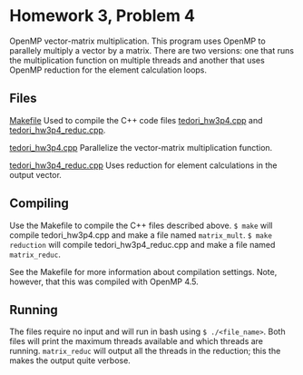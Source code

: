 # Homework 3, Problem 4
OpenMP vector-matrix multiplication. This program uses OpenMP to parallely multiply a vector by a matrix. There are two versions: one that runs the multiplication function on multiple threads and another that uses OpenMP reduction for the element calculation loops.

## Files
[Makefile](./Makefile) Used to compile the C++ code files [tedori_hw3p4.cpp](./tedori_hw3p4.cpp) and [tedori_hw3p4_reduc.cpp](./tedori_hw3p4_reduc.cpp).

[tedori_hw3p4.cpp](./tedori_hw3p4.cpp) Parallelize the vector-matrix multiplication function.

[tedori_hw3p4_reduc.cpp](./tedori_hw3p4_reduc.cpp) Uses reduction for element calculations in the output vector.

## Compiling
Use the Makefile to compile the C++ files described above. `$ make` will compile tedori_hw3p4.cpp and make a file named `matrix_mult`. `$ make reduction` will compile tedori_hw3p4_reduc.cpp and make a file named `matrix_reduc`.

See the Makefile for more information about compilation settings. Note, however, that this was compiled with OpenMP 4.5.

## Running 
The files require no input and will run in bash using `$ ./<file_name>`. Both files will print the maximum threads available and which threads are running. `matrix_reduc` will output all the threads in the reduction; this the makes the output quite verbose.